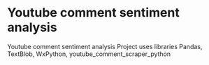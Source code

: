 # Youtube comment sentiment analysis
 Youtube comment sentiment analysis
 Project uses libraries Pandas, TextBlob, WxPython, youtube_comment_scraper_python
